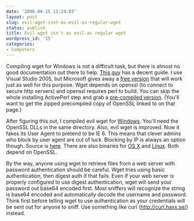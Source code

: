 ```yaml
---
date: '2006-08-15 11:24:03'
layout: post
slug: evil-wget-isnt-as-evil-as-regular-wget
status: publish
title: Evil wget isn't as evil as regular wget
wordpress_id: '15'
categories:
- Computers
---
```


Compiling wget for Windows is not a difficult task, but there is almost no good documentation out there to help. [This guy](http://www.christopherlewis.com/WGet/WgetOnWindows.htm) has a decent guide. I use Visual Studio 2005, but Microsoft gives away a [free version](http://msdn.microsoft.com/vstudio/express/visualc/) that will work just as well for this purpose. Wget depends on openssl (to connect to secure http servers) and openssl requires perl to build. You can skip the whole installing ActivePerl step and grab a [pre-compiled version](http://www.christopherlewis.com/WGet/WgetOnWindows.htm). (You'll want to get the zipped precompiled copy of OpenSSL linked to on that page.)


After figuring this out, I compiled evil wget for [Windows](/code/evil_wget/binaries/windows/). You'll need the OpenSSL DLLs in the same directory. Also, evil wget is improved. Now it fakes its User Agent to pretend to be IE 6. This means that clever admins who block by user agent are out of luck. Blocking by IP is always an option though. Source is [here](/code/evil_wget/). There are also binaries for [OS X](/code/evil_wget/binaries/os%20x/) and [Linux](/code/evil_wget/binaries/linux/). Both depend on OpenSSL.


By the way, anyone using wget to retrieve files from a web server with password authentication should be careful. Wget tries using basic authentication, then digest auth if that fails. Even if your web server is properly configured to use digest authentication, wget will send your password out base64 encoded first. Most sniffers will recognize the string is base64 encoded and automatically decode the username and password. Think first before telling wget to use authentication as your credentials will be sent out for anyone to sniff. Use something like curl (http://curl.haxx.se/) instead.
